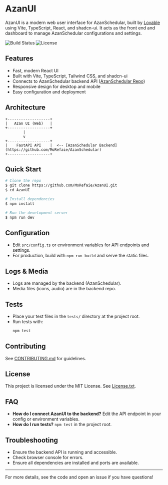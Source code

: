 # AzanUI

AzanUI is a modern web user interface for AzanSchedular, built by [Lovable](https://lovable.dev/) using Vite, TypeScript, React, and shadcn-ui. It acts as the front end and dashboard to manage AzanSchedular configurations and settings.

![Build Status](https://img.shields.io/github/actions/workflow/status/MoRefaie/AzanUI/build-ui.yml?branch=main)
![License](https://img.shields.io/github/license/MoRefaie/AzanUI)

## Features

- Fast, modern React UI
- Built with Vite, TypeScript, Tailwind CSS, and shadcn-ui
- Connects to AzanSchedular backend API ([AzanSchedular Repo](https://github.com/MoRefaie/AzanSchedular))
- Responsive design for desktop and mobile
- Easy configuration and deployment

## Architecture

```
+-------------------+
|   Azan UI (Web)   |
+-------------------+
        |
        v
+-------------------+
|    FastAPI API    |  <-- [AzanSchedular Backend](https://github.com/MoRefaie/AzanSchedular)
+-------------------+
```

## Quick Start

```bash
# Clone the repo
$ git clone https://github.com/MoRefaie/AzanUI.git
$ cd AzanUI

# Install dependencies
$ npm install

# Run the development server
$ npm run dev
```

## Configuration

- Edit `src/config.ts` or environment variables for API endpoints and settings.
- For production, build with `npm run build` and serve the static files.

## Logs & Media

- Logs are managed by the backend (AzanSchedular).
- Media files (icons, audio) are in the backend repo.

## Tests

- Place your test files in the `tests/` directory at the project root.
- Run tests with:
  ```bash
  npm test
  ```

## Contributing

See [CONTRIBUTING.md](CONTRIBUTING.md) for guidelines.

## License

This project is licensed under the MIT License. See [License.txt](License.txt).

## FAQ

- **How do I connect AzanUI to the backend?** Edit the API endpoint in your config or environment variables.
- **How do I run tests?** `npm test` in the project root.

## Troubleshooting

- Ensure the backend API is running and accessible.
- Check browser console for errors.
- Ensure all dependencies are installed and ports are available.

---

For more details, see the code and open an issue if you have questions!
